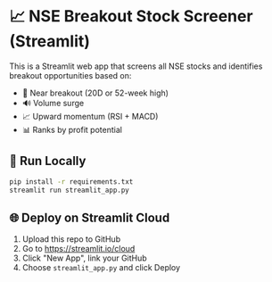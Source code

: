 # 📈 NSE Breakout Stock Screener (Streamlit)

This is a Streamlit web app that screens all NSE stocks and identifies breakout opportunities based on:

- 📌 Near breakout (20D or 52-week high)
- 🔊 Volume surge
- 📈 Upward momentum (RSI + MACD)
- 📊 Ranks by profit potential

## 🔧 Run Locally

```bash
pip install -r requirements.txt
streamlit run streamlit_app.py
```

## 🌐 Deploy on Streamlit Cloud

1. Upload this repo to GitHub
2. Go to https://streamlit.io/cloud
3. Click "New App", link your GitHub
4. Choose `streamlit_app.py` and click Deploy
